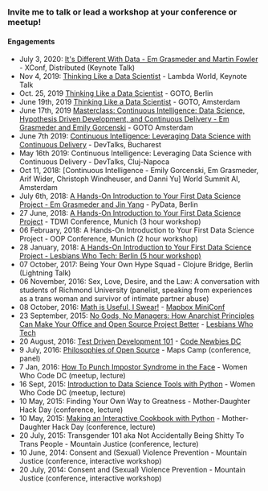 ### Invite me to talk or lead a workshop at your conference or meetup!

#### Engagements
- July 3, 2020: [It's Different With Data - Em Grasmeder and Martin Fowler ](https://www.youtube.com/watch?v=uvu3XyXU5p8) - XConf, Distributed (Keynote Talk)
- Nov 4, 2019: [Thinking Like a Data Scientist](https://www.youtube.com/watch?v=TrOBMJOh7Vw) - Lambda World, Keynote Talk
- Oct. 25, 2019 [Thinking Like a Data Scientist](https://gotober.com/2019/sessions/1115/thinking-like-a-data-scientist) - GOTO, Berlin
- June 19th, 2019 [Thinking Like a Data Scientist](https://gotoams.nl/2019/sessions/803/thinking-like-a-data-scientist) - GOTO, Amsterdam
- June 17th, 2019 [Masterclass: Continuous Intelligence: Data Science, Hypothesis Driven Development, and Continuous Delivery - Em Grasmeder and Emily Gorcenski](https://gotoams.nl/2019/masterclasses/166/continuous-intelligence-data-science-hypothesis-driven-development-and-continuous-delivery) - GOTO Amsterdam
- June 7th 2019: [Continuous Intelligence: Leveraging Data Science with Continuous Delivery](https://myconnector.ro/speaker/devtalks-bucharest-2019/91/958) - DevTalks, Bucharest 
- May 16th 2019: Continuous Intelligence: Leveraging Data Science with Continuous Delivery - DevTalks, Cluj-Napoca
- Oct 11, 2018: [Continuous Intelligence - Emily Gorcenski, Em Grasmeder, Arif Wider, Christoph Windheuser, and Danni Yu] World Summit AI, Amsterdam
- July 6th, 2018: [A Hands-On Introduction to Your First Data Science Project - Em Grasmeder and Jin Yang](https://pydata.org/berlin2018/schedule/presentation/11/) - PyData, Berlin
- 27 June, 2018: [A Hands-On Introduction to Your First Data Science Project](https://www.tdwi-konferenz.de/tdwi2018/programm/konferenzprogramm/sprecher-detail/emma-grasmeder.html) - TDWI Conference, Munich (3 hour workshop)
- 06 February, 2018: A Hands-On Introduction to Your First Data Science Project - OOP Conference, Munich (2 hour workshop)
- 28 January, 2018: [A Hands-On Introduction to Your First Data Science Project - Lesbians Who Tech: Berlin (5 hour workshop)](https://www.meetup.com/Lesbians-Who-Tech-Berlin/events/246750974/)
- 07 October, 2017: Being Your Own Hype Squad - Clojure Bridge, Berlin (Lightning Talk)
- 06 November, 2016: Sex, Love, Desire, and the Law: A conversation with students of Richmond University (panelist, speaking from experiences as a trans woman and survivor of intimate partner abuse)
- 08 October, 2016: [Math is Useful, I Swear!](https://github.com/emmagras/presentations/blob/master/math-is-useful-i-swear.md) - [Mapbox MiniConf](https://miniconfmapbox.splashthat.com/)
- 23 September, 2015: [No Gods, No Managers: How Anarchist Principles Can Make Your Office and Open Source Project Better](https://www.dropbox.com/s/zup9p2kqy96mrnr/anarchy-in-the-office.pdf?dl=0) - [Lesbians Who Tech](http://lesbianswhotech.org/speakers/emma-grasmeder/)
- 20 August, 2016: [Test Driven Development 101](https://github.com/emmagras/presentations/blob/master/tdd101.md) - [Code Newbies DC](http://www.meetup.com/CodeNewbie-DC/events/232956866/)
- 9 July, 2016: [Philosophies of Open Source](http://mapscamp.io/#schedule) - Maps Camp (conference, panel)
- 7 Jan, 2016: [How To Punch Impostor Syndrome in the Face](https://youtu.be/Vgoh8Kv8r7U) - Women Who Code DC (meetup, lecture)
- 16 Sept, 2015: [Introduction to Data Science Tools with Python](https://github.com/emmagras/datascience-pres) - Women Who Code DC (meetup, lecture)
- 10 May, 2015: Finding Your Own Way to Greatness - Mother-Daughter Hack Day (conference, lecture)
- 10 May, 2015: [Making an Interactive Cookbook with Python](https://github.com/emmagras/recipe-recs/blob/master/recipe_recommender.py) - Mother-Daughter Hack Day (conference, lecture)
- 20 July, 2015: Transgender 101 aka Not Accidentally Being Shitty To Trans People - Mountain Justice (conference, lecture)
- 10 June, 2014: Consent and (Sexual) Violence Prevention - Mountain Justice (conference, interactive workshop)
- 20 July, 2014: Consent and (Sexual) Violence Prevention - Mountain Justice (conference, interactive workshop)
